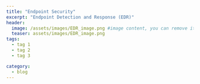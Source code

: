 ```yaml
---
title: "Endpoint Security"
excerpt: "Endpoint Detection and Response (EDR)"
header:
  image: /assets/images/EDR_image.png #image content, you can remove it if you want
  teaser: assets/images/EDR_image.png
tags:
  - tag 1
  - tag 2
  - tag 3

category:
  - blog
---
```


